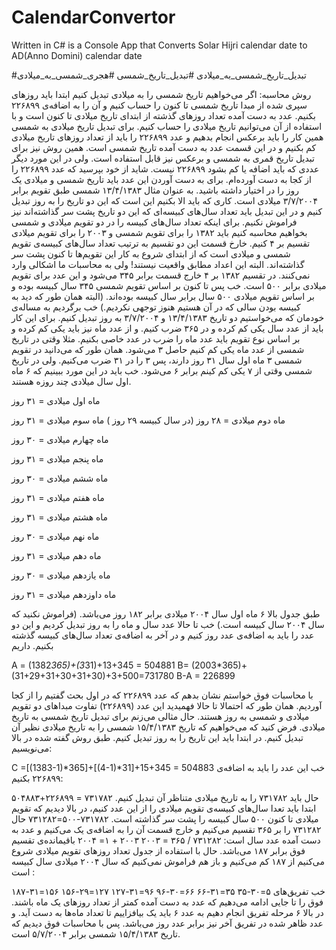 # CalendarConvertor
Written in C# is a Console App that Converts Solar Hijri calendar date to AD(Anno Domini) calendar date

#تبدیل_تاریخ_شمسی_به_میلادی 
#تبدیل_تاریخ_شمسی
#هجری_شمسی_به_میلادی

روش محاسبه:
اگر می‌خواهیم تاریخ شمسی را به میلادی تبدیل کنیم ابتدا باید روزهای سپری شده از مبدا تاریخ شمسی تا کنون را حساب کنیم و آن را به اضافه‌‌ی ۲۲۶۸۹۹ بکنیم. عدد به دست آمده تعداد روزهای گذشته از ابتدای تاریخ میلادی تا کنون است و با استفاده از آن می‌توانیم تاریخ میلادی را حساب کنیم. برای تبدیل تاریخ میلادی به شمسی همین کار را باید برعکس انجام بدهیم و عدد ۲۲۶۸۹۹ را باید از تعداد روزهای تاریخ میلادی کم بکنیم و در این قسمت عدد به دست آمده تاریخ شمسی است. 
همین روش نیز برای تبدیل تاریخ قمری به شمسی و برعکس نیز قابل استفاده است. ولی در این مورد دیگر عددی که باید اضافه یا کم بشود ۲۲۶۸۹۹ نیست.
شاید از خود بپرسید که عدد ۲۲۶۸۹۹ را از کجا به دست آورده‌‌ام. برای به دست آوردن این عدد باید تاریخ شمسی و میلادی یک روز را در اختیار داشته باشید.
به عنوان مثال ۱۳/۴/۱۳۸۳ شمسی طبق تقویم برابر ۳/۷/۲۰۰۴ میلادی است. کاری که باید الا بکنیم این است که این دو تاریخ را به روز تبدیل کنیم و در این تبدیل باید تعداد سال‌های کبیسه‌ای که این دو تاریخ پشت سر گذاشته‌اند نیز فراموش نکنیم. برای اینکه تعداد سال‌های کبیسه را در دو تقویم میلادی و شمسی بخواهیم محاسبه کنیم باید ۱۳۸۲ را برای تقویم شمسی و ۲۰۰۳ را برای تقویم میلادی تقسیم بر ۴ کنیم. خارخ قسمت این دو تقسیم به ترتیب تعداد سال‌های کبیسه‌ی تقویم شمسی و میلادی است که از ابتدای شروع به کار این تقویم‌ها تا کنون پشت سر گذاشته‌اند. البته این اعداد مطابق واقعیت نیستند! ولی به محاسبات ما اشکالی وارد نمی‌کنند.
در تقسیم ۱۳۸۲ بر ۴ خارج قسمت برابر ۳۴۵ می‌شود و این عدد برای تقویم میلادی برابر ۵۰۰ است. 
خب پس تا کنون بر اساس تقویم شمسی ۳۴۵ سال کبیسه بوده و بر اساس تقویم میلادی ۵۰۰ سال برابر سال کبیسه بوده‌اند. 
(البته همان طور که دید به کبیسه بودن سالی که در آن هستیم هنوز توجهی نکردیم.) خب برگردیم به مساله‌ی خودمان که می‌خواستیم دو تاریخ ۱۳/۴/۱۳۸۳ و ۳/۷/۲۰۰۴ به روز تبدیل کنیم. 
برای این کار باید از عدد سال یکی کم کرده و در ۳۶۵ ضرب کنیم. و از عدد ماه نیز باید یکی کم کرده و بر اساس نوع تقویم باید عدد ماه را ضرب در عدد خاصی بکنیم. مثلا وقتی در تاریخ شمسی از عدد ماه یکی کم کنیم حاصل ۳ می‌شود. همان طور که می‌دانید در تقویم شمسی ۳ ماه اول سال ۳۱ روز دارند، پس ۳ را در ۳۱ ضرب می‌کنیم. ولی در تاریخ شمسی وقتی از ۷ یکی کم کینم برابر ۶ می‌شود. خب باید در این مورد ببینیم که ۶ ماه اول سال میلادی چند روزه هستند.

ماه اول میلادی = ۳۱ روز

ماه دوم میلادی = ۲۸ روز (در سال کبیسه ۲۹ روز
)
ماه سوم میلادی = ۳۱ روز

ماه چهارم میلادی = ۳۰ روز

ماه پنجم میلادی = ۳۱ روز

ماه ششم میلادی = ۳۰ روز

ماه هفتم میلادی = ۳۱ روز

ماه هشتم میلادی = ۳۱ روز

ماه نهم میلادی = ۳۰ روز

ماه دهم میلادی = ۳۱ روز

ماه یازدهم میلادی = ۳۰ روز

ماه داوزدهم میلادی = ۳۱ روز

طبق جدول بالا ۶ ماه اول سال ۲۰۰۴ میلادی برابر ۱۸۲ روز می‌باشد. (فراموش نکنید که سال ۲۰۰۴ سال کبیسه است.) خب تا حالا عدد سال و ماه را به روز تبدیل کردیم و این دو عدد را باید به اضافه‌ی عدد روز کنیم و در آخر به اضافه‌ی تعداد سال‌های کبیسه گذشته بکنیم. داریم

A = (1382*365)+(3*31)+13+345 = 504881 
B= (2003*365)+(31+29+31+30+31+30)+3+500=731780 
B-A = 226899 

با محاسبات فوق خواستم نشان بدهم که عدد ۲۲۶۸۹۹ که در اول بحث گفتیم را از کجا آوردیم. همان طور که احتمالا تا حالا فهمیدید این عدد (۲۲۶۸۹۹) تفاوت مبداهای دو تقویم میلادی و شمسی به روز هستند.
حال مثالی می‌زنم برای تبدیل تاریخ شمسی به تاریخ میلادی. فرض کنید که می‌خواهیم که تاریخ ۱۵/۴/۱۳۸۳ شمسی را به تاریخ میلادی نظیر آن تبدیل کنیم. در ابتدا باید این تاریخ را به روز تبدیل کنیم. طبق روش گفته شده در بالا می‌نویسیم:
 
C =[(1383-1)*365]+[(4-1)*31]+15+345 = 504883 
خب این عدد را باید به اضافه‌ی ۲۲۶۸۹۹ بکنیم:

۵۰۴۸۸۳+۲۲۶۸۹۹ = ۷۳۱۷۸۲
حال باید ۷۳۱۷۸۲ را به تاریخ میلادی متناظر آن تبدیل کنیم.
ابتدا باید تعدا سال‌های کبیسه‌ی تقویم میلادی را از این عدد کنیم، در بالا دیدیم که تقویم میلادی تا کنون ۵۰۰ سال کبیسه را پشت سر گذاشته است.
۷۳۱۷۸۲-۵۰۰=۷۳۱۲۸۲ 
حال ۷۳۱۲۸۲ را بر ۳۶۵ تقسیم می‌کنیم و خارج قسمت آن را به اضافه‌ی یک می‌کنیم و عدد به دست آمده عدد سال است:
۷۳۱۲۸۲ / ۳۶۵ = ۲۰۰۳ ۲۰۰۳ + ۱= ۲۰۰۴
باقیمانده‌ی تقسیم فوق برابر ۱۸۷ می‌باشد. حال با استفاده از جدول تعداد روز‌های تقویم میلادی شروع می‌کنیم از ۱۸۷ کم می‌کنیم و باز هم فراموش نمی‌کنیم که سال ۲۰۰۴ میلادی سال کبیسه است :

۱۸۷-۳۱=۱۵۶
۱۵۶-۲۹=۱۲۷
۱۲۷-۳۱=۹۶
۹۶-۳۰=۶۶
۶۶-۳۱=۳۵
۳۵-۳۰=۵ 
خب تفریق‌های فوق را تا جایی ادامه می‌دهیم که عدد به دست آمده کمتر از تعداد روزهای یک ماه باشند. در بالا ۶ مرحله تفریق انجام دهیم به عدد ۶ باید یک بیافزاییم تا تعداد ماه‌ها به دست آید. و عدد ظاهر شده در تفریق آخر نیز برابر عدد روز می‌باشد. پس با محاسبات فوق دیدیم که تاریخ ۱۵/۴/۱۳۸۳ شمسی برابر ۵/۷/۲۰۰۴ است.

